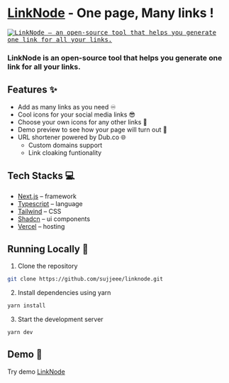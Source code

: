 # [LinkNode](https://linknode.vercel.app/) - One page, Many links !

<kbd>
<a href="https://linknode.vercel.app">
  <img alt="LinkNode – an open-source tool that helps you generate one link for all your links." src="https://linknode.vercel.app/og-image.png">
</a>
</kbd>

### LinkNode is an open-source tool that helps you generate one link for all your links.

## Features ✨

- Add as many links as you need ♾️
- Cool icons for your social media links 😎
- Choose your own icons for any other links 🔧
- Demo preview to see how your page will turn out 👀
- URL shortener powered by Dub.co 🌐
  - Custom domains support
  - Link cloaking funtionality

## Tech Stacks 💻

- [Next.js](https://nextjs.org/) – framework
- [Typescript](https://www.typescriptlang.org/) – language
- [Tailwind](https://tailwindcss.com/) – CSS
- [Shadcn](https://upstash.com/) – ui components
- [Vercel](https://vercel.com/) – hosting

## Running Locally 🚀

1. Clone the repository

```bash
git clone https://github.com/sujjeee/linknode.git
```

2. Install dependencies using yarn

```bash
yarn install
```

3. Start the development server

```bash
yarn dev
```

<!-- ## Environment Variables 🌎
To use Bitly API need to add the following environment variables to your .env file:
```bash
BITLY_API_KEY =
BITLY_GROUP_GUID =
``` -->

## Demo 👀

Try demo <a href="https://dub.sh/linknode">LinkNode</a>
